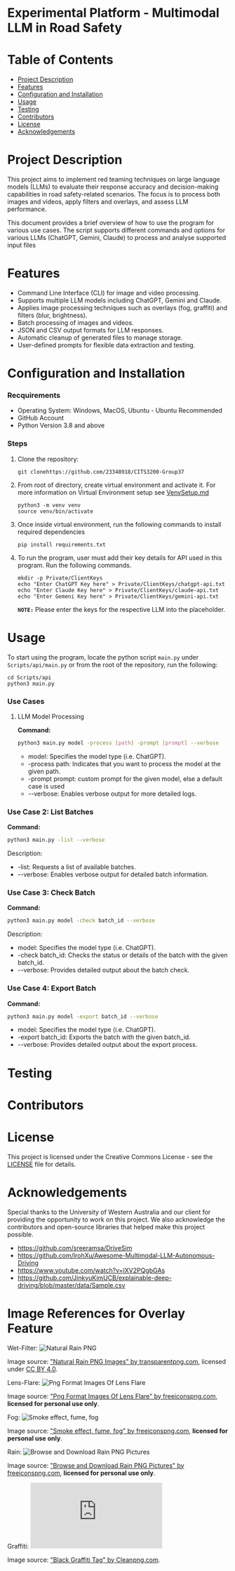 # Experimental Platform - Multimodal LLM in Road Safety

# Table of Contents
- [Project Description](#project-description)
- [Features](#features)
- [Configuration and Installation](#configuration-and-installation)
- [Usage](#usage)
- [Testing](#testing)
- [Contributors](#contributors)
- [License](#licence)
- [Acknowledgements](#acknowledgements)


# Project Description
This project aims to implement red teaming techniques on large language models (LLMs) to evaluate their response accuracy and decision-making capabilities in road safety-related scenarios. The focus is to process both images and videos, apply filters and overlays, and assess LLM performance.

This document provides a brief overview of how to use the program for various use cases. The script supports different commands and options for various LLMs (ChatGPT, Gemini, Claude) to process and analyse supported input files

# Features
- Command Line Interface (CLI) for image and video processing.
- Supports multiple LLM models including ChatGPT, Gemini and Claude.
- Applies image processing techniques such as overlays (fog, graffiti) and filters (blur, brightness).
- Batch processing of images and videos.
- JSON and CSV output formats for LLM responses.
- Automatic cleanup of generated files to manage storage.
- User-defined prompts for flexible data extraction and testing.

# Configuration and Installation

### Recquirements
- Operating System: Windows, MacOS, Ubuntu - Ubuntu Recommended 
- GitHub Account
- Python Version 3.8 and above

### Steps
1. Clone the repository:
    ```
    git clonehttps://github.com/23348918/CITS3200-Group37
    ```
2. From root of directory, create virtual environment and activate it. For more information on Virtual Environment setup see [VenvSetup.md](VenvSetup.md)
    ```
    python3 -m venv venv
    source venv/bin/activate
    ```
3. Once inside virtual environment, run the following commands to install required dependencies
    ```
    pip install requirements.txt
    ```
4. To run the program, user must add their key details for API used in this program. Run the following commands.
    ```
    mkdir -p Private/ClientKeys
    echo "Enter ChatGPT Key here" > Private/ClientKeys/chatgpt-api.txt
    echo "Enter Claude Key here" > Private/ClientKeys/claude-api.txt
    echo "Enter Gemeni Key here" > Private/ClientKeys/gemini-api.txt
    ```
    **`NOTE:`** Please enter the keys for the respective LLM into the placeholder. 



# Usage
To start using the program, locate the python script `main.py` under `Scripts/api/main.py` or from the root of the repository, run the following:
```
cd Scripts/api
python3 main.py
```


### Use Cases
 1. LLM Model Processing

    **Command:**

    ```bash
    python3 main.py model -process [path] -prompt [prompt] --verbose
    ```

    - model: Specifies the model type (i.e. ChatGPT).
    - -process path: Indicates that you want to process the model at the given path.
    - -prompt prompt: custom prompt for the given model, else a default case is used
    - --verbose: Enables verbose output for more detailed logs.

### Use Case 2: List Batches

**Command:**

```bash
python3 main.py -list --verbose
```

Description:

- -list: Requests a list of available batches.
- --verbose: Enables verbose output for detailed batch information.


### Use Case 3: Check Batch

**Command:**

```bash
python3 main.py model -check batch_id --verbose
```

Description:

- model: Specifies the model type (i.e. ChatGPT).
- -check batch_id: Checks the status or details of the batch with the given batch_id.
- --verbose: Provides detailed output about the batch check.

### Use Case 4: Export Batch

**Command:**

```bash
python3 main.py model -export batch_id --verbose
```

- model: Specifies the model type (i.e. ChatGPT).
- -export batch_id: Exports the batch with the given batch_id.
- --verbose: Provides detailed output about the export process.

# Testing

# Contributors

# License
This project is licensed under the Creative Commons License - see the [LICENSE](LICENSE) file for details.



# Acknowledgements
Special thanks to the University of Western Australia and our client for providing the opportunity to work on this project. We also acknowledge the contributors and open-source libraries that helped make this project possible.

- https://github.com/sreeramsa/DriveSim
- https://github.com/IrohXu/Awesome-Multimodal-LLM-Autonomous-Driving
- https://www.youtube.com/watch?v=lXV2PQgbGAs
- https://github.com/JinkyuKimUCB/explainable-deep-driving/blob/master/data/Sample.csv

# Image References for Overlay Feature

Wet-Filter:
![Natural Rain PNG](https://www.transparentpng.com/thumb/raindrops/natural-rain-png-images-35.png)

Image source: ["Natural Rain PNG Images" by transparentpng.com](https://www.transparentpng.com/details/natural-rain-images_2098.html), licensed under [CC BY 4.0](https://creativecommons.org/licenses/by/4.0/).

Lens-Flare:
![Png Format Images Of Lens Flare](https://www.freeiconspng.com/uploads/png-format-images-of-lens-flare-16.png)

Image source: ["Png Format Images Of Lens Flare" by freeiconspng.com](https://www.freeiconspng.com/img/46213), **licensed for personal use only**.

Fog:
![Smoke effect, fume, fog](https://www.freeiconspng.com/uploads/smoke-028-2.png)

Image source: ["Smoke effect, fume, fog" by freeiconspng.com](https://www.freeiconspng.com/img/515), **licensed for personal use only**.

Rain:
![Browse and Download Rain PNG Pictures](https://www.freeiconspng.com/uploads/rain-png-transparent-9.png)

Image source: ["Browse and Download Rain PNG Pictures" by freeiconspng.com](https://www.freeiconspng.com/img/34459), **licensed for personal use only**.

Graffiti:
![Black Graffiti Tag](https://www.cleanpng.com/png-black-graffiti-tag-515.html)

Image source: ["Black Graffiti Tag" by Cleanpng.com](https://www.cleanpng.com/png-black-graffiti-tag-515.html).







